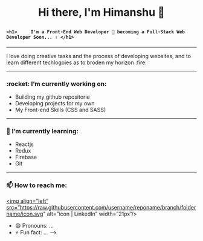 
# <p align="center" text="red">Hi there, I'm Himanshu 👋<p>
#### ```<h1>     I'm a Front-End Web Developer 💙 becoming a Full-Stack Web Developer Soon... ✌️ </h1>```

<hr>
<p>I love doing creative tasks and the process of developing websites, and to learn different techlogoies as to broden my horizon :fire: </p>
<hr>

<h3>:rocket: I’m currently working on: </h3>

- Building my github repositorie
- Developing projects for my own
- My Front-end Skills (CSS and SASS)

<hr>

<h3>🌱 I’m currently learning: </h3>

- Reactjs
- Redux
- Firebase
- Git
<hr>
<h3>📫 How to reach me: </h3>

<a href="https://www.linkedin.com/in/himanshu-himanshu-154569160/"><img align=”left” src=”https://raw.githubusercontent.com/username/reponame/branch/foldername/icon.svg" alt=”icon | LinkedIn” width=”21px”/></a>

- 😄 Pronouns: ...
- ⚡ Fun fact: ...
-->
